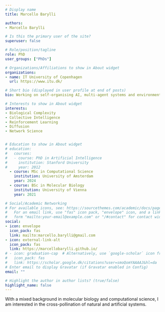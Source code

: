 ```yaml
---
# Display name 
title: Marcello Barylli

authors:
- Marcello Barylli

# Is this the primary user of the site?
superuser: false

# Role/position/tagline
role: PhD
user_groups: ["PhDs"]

# Organizations/Affiliations to show in About widget
organizations:
- name: IT University of Copenhagen
  url: https://www.itu.dk/

# Short bio (displayed in user profile at end of posts)
bio: Working on self-organising AI, multi-agent systems and environment generation for reinforcement learning.

# Interests to show in About widget
interests:
- Biological Complexity
- Collective Intelligence
- Reinforcement Learning
- Diffusion
- Network Science


# Education to show in About widget
# education:
#   courses:
#   - course: PhD in Artificial Intelligence
#     institution: Stanford University
#     year: 2012
  - course: MSc in Computational Science
    institution: University of Amsterdam
    year: 2024
  - course: BSc in Molecular Biology
    institution: University of Vienna
    year: 2021

# Social/Academic Networking
# For available icons, see: https://sourcethemes.com/academic/docs/page-builder/#icons
#   For an email link, use "fas" icon pack, "envelope" icon, and a link in the
#   form "mailto:your-email@example.com" or "/#contact" for contact widget.
social:
- icon: envelope
  icon_pack: fas
  link: mailto:marcello.barylli@gmail.com
- icon: external-link-alt
  icon_pack: fas
  link: https://marcellobarylli.github.io/
# - icon: graduation-cap  # Alternatively, use `google-scholar` icon from `ai` icon pack
#   icon_pack: fas
#   link: https://scholar.google.dk/citations?user=smoQomYAAAAJ&hl=da
# Enter email to display Gravatar (if Gravatar enabled in Config)
email: ""

# Highlight the author in author lists? (true/false)
highlight_name: false
---
```


With a mixed background in molecular biology and computational science, I am interested in the cross-pollination of natural and artificial systems.

